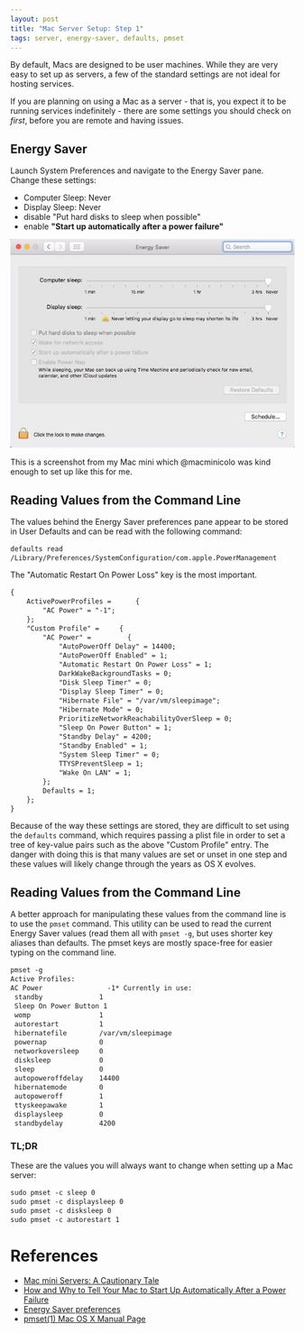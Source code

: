 ```yaml
---
layout: post
title: "Mac Server Setup: Step 1"
tags: server, energy-saver, defaults, pmset
---
```


By default, Macs are designed to be user machines. While they are very easy to set up as servers, a few of the standard settings are not ideal for hosting services.

If you are planning on using a Mac as a server - that is, you expect it to be running services indefinitely - there are some settings you should check on _first_, before you are remote and having issues.

## Energy Saver

Launch System Preferences and navigate to the Energy Saver pane. Change these settings:

- Computer Sleep: Never
- Display Sleep: Never
- disable "Put hard disks to sleep when possible"
- enable **"Start up automatically after a power failure"**

![](/images/mac-server-setup-energysaver.jpg "Energy Saver system preferences pane")

This is a screenshot from my Mac mini which @macminicolo was kind enough to set up like this for me.

## Reading Values from the Command Line

The values behind the Energy Saver preferences pane appear to be stored in User Defaults and can be read with the following command:

```
defaults read /Library/Preferences/SystemConfiguration/com.apple.PowerManagement
```

The "Automatic Restart On Power Loss" key is the most important.

```
{
    ActivePowerProfiles =      {
        "AC Power" = "-1";
    };
    "Custom Profile" =     {
        "AC Power" =         {
            "AutoPowerOff Delay" = 14400;
            "AutoPowerOff Enabled" = 1;
            "Automatic Restart On Power Loss" = 1;
            DarkWakeBackgroundTasks = 0;
            "Disk Sleep Timer" = 0;
            "Display Sleep Timer" = 0;
            "Hibernate File" = "/var/vm/sleepimage";
            "Hibernate Mode" = 0;
            PrioritizeNetworkReachabilityOverSleep = 0;
            "Sleep On Power Button" = 1;
            "Standby Delay" = 4200;
            "Standby Enabled" = 1;
            "System Sleep Timer" = 0;
            TTYSPreventSleep = 1;
            "Wake On LAN" = 1;
        };
        Defaults = 1;
    };
}
```

Because of the way these settings are stored, they are difficult to set using the `defaults` command, which requires passing a plist file in order to set a tree of key-value pairs such as the above "Custom Profile" entry. The danger with doing this is that many values are set or unset in one step and these values will likely change through the years as OS X evolves.

## Reading Values from the Command Line

A better approach for manipulating these values from the command line is to use the `pmset` command. This utility can be used to read the current Energy Saver values (read them all with `pmset -g`, but uses shorter key aliases than defaults. The pmset keys are mostly space-free for easier typing on the command line.

```
pmset -g
Active Profiles:
AC Power                -1* Currently in use:
 standby              1
 Sleep On Power Button 1
 womp                 1
 autorestart          1
 hibernatefile        /var/vm/sleepimage
 powernap             0
 networkoversleep     0
 disksleep            0
 sleep                0
 autopoweroffdelay    14400
 hibernatemode        0
 autopoweroff         1
 ttyskeepawake        1
 displaysleep         0
 standbydelay         4200
```

### TL;DR

These are the values you will always want to change when setting up a Mac server:

```
sudo pmset -c sleep 0
sudo pmset -c displaysleep 0
sudo pmset -c disksleep 0
sudo pmset -c autorestart 1
```

# References

- [Mac mini Servers: A Cautionary Tale](http://www.neglectedpotential.com/2012/12/mac-mini-servers-a-cautionary-tale/)
- [How and Why to Tell Your Mac to Start Up Automatically After a Power Failure](http://www.tekrevue.com/tip/mac-start-up-automatically-after-a-power-failure)
- [Energy Saver preferences](https://support.apple.com/kb/PH21704?viewlocale=en_US&locale=en_US)
- [pmset(1) Mac OS X Manual Page](https://developer.apple.com/library/mac/documentation/Darwin/Reference/ManPages/man1/pmset.1.html)


